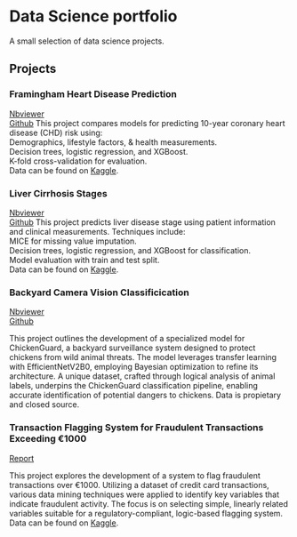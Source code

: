 # Data Science portfolio
A small selection of data science projects. 

## Projects

### Framingham Heart Disease Prediction
<a href="https://nbviewer.org/github/jstrydom/portfolio/blob/main/Framingham_Heart_Disease_Prediction.ipynb" target="_blank">Nbviewer </a> <br>
<a href="https://github.com/jstrydom/portfolio/blob/main/Framingham_Heart_Disease_Prediction.ipynb" target="_blank">Github</a> 
This project compares models for predicting 10-year coronary heart disease (CHD) risk using:<br>
Demographics, lifestyle factors, & health measurements.<br>
Decision trees, logistic regression, and XGBoost.<br>
K-fold cross-validation for evaluation.<br>
Data can be found on [Kaggle](https://www.kaggle.com/datasets/aasheesh200/framingham-heart-study-dataset?resource=download).

### Liver Cirrhosis Stages
<a href="https://nbviewer.org/github/jstrydom/portfolio/blob/main/Liver_Cirrhosis_TenYear.ipynb" target="_blank">Nbviewer </a> <br>
<a href="https://github.com/jstrydom/portfolio/blob/main/Liver_Cirrhosis_TenYear.ipynb" target="_blank">Github</a> 
This project predicts liver disease stage using patient information and clinical measurements. Techniques include:<br>
MICE for missing value imputation. <br>
Decision trees, logistic regression, and XGBoost for classification. <br>
Model evaluation with train and test split.<br>
Data can be found on <a href="https://www.kaggle.com/datasets/fedesoriano/cirrhosis-prediction-dataset" target="_blank">Kaggle</a>.

### Backyard Camera Vision Classificication
<a href="https://nbviewer.org/github/jstrydom/portfolio/blob/main/Backyard%20Camera%20Vision%20Classificication.ipynb" target="_blank">Nbviewer </a> <br>
<a href="https://github.com/jstrydom/portfolio/blob/main/Backyard%20Camera%20Vision%20Classificication.ipynb" target="_blank">Github</a> 

This project outlines the development of a specialized model for ChickenGuard, a backyard surveillance system designed to protect chickens from wild animal threats. The model leverages transfer learning with EfficientNetV2B0, employing Bayesian optimization to refine its architecture. A unique dataset, crafted through logical analysis of animal labels, underpins the ChickenGuard classification pipeline, enabling accurate identification of potential dangers to chickens. Data is propietary and closed source. 

<!---
### Healthcare Claims Fraud
Add nbviewer link 
Add description of project
Data can be found on [Kaggle](https://www.kaggle.com/datasets/rohitrox/healthcare-provider-fraud-detection-analysis).
-->

### Transaction Flagging System for Fraudulent Transactions Exceeding €1000
<a href="https://github.com/jstrydom/portfolio/blob/main/Fraud%20Detection%20Report%20Jan%20Strydom%20.pdf" target="_blank">Report</a> <br>

This project explores the development of a system to flag fraudulent transactions over €1000. Utilizing a dataset of credit card transactions, various data mining techniques were applied to identify key variables that indicate fraudulent activity. The focus is on selecting simple, linearly related variables suitable for a regulatory-compliant, logic-based flagging system. Data can be found on <a href="https://www.kaggle.com/datasets/mlg-ulb/creditcardfraud" target="_blank">Kaggle</a>.

